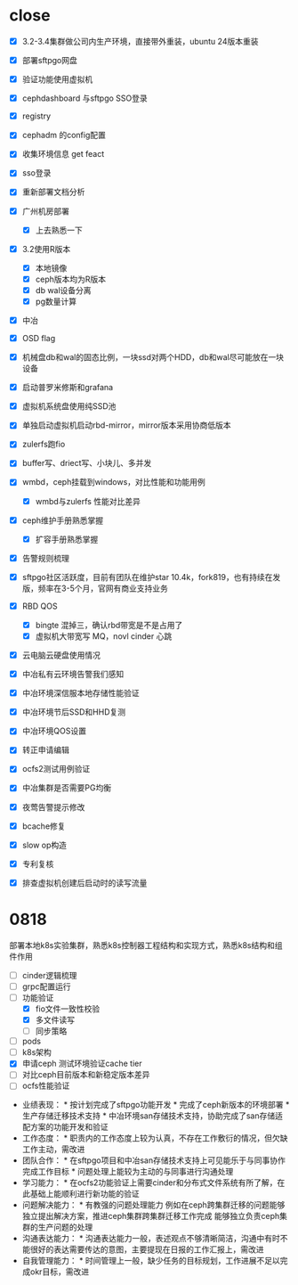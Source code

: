 # close
- [x] 3.2-3.4集群做公司内生产环境，直接带外重装，ubuntu 24版本重装  
- [x] 部署sftpgo网盘  
- [x] 验证功能使用虚拟机  
- [x] cephdashboard 与sftpgo SSO登录  
- [x] registry  
- [x] cephadm 的config配置  
- [x] 收集环境信息 get feact
- [x] sso登录
- [x] 重新部署文档分析
- [x] 广州机房部署
	- [x] 上去熟悉一下
- [x] 3.2使用R版本
	- [x] 本地镜像
	- [x] ceph版本均为R版本
	- [x] db wal设备分离
	- [x] pg数量计算
- [x] 中冶
- [x] OSD flag
- [x] 机械盘db和wal的固态比例，一块ssd对两个HDD，db和wal尽可能放在一块设备
- [x] 启动普罗米修斯和grafana
- [x] 虚拟机系统盘使用纯SSD池
- [x] 单独启动虚拟机启动rbd-mirror，mirror版本采用协商低版本
- [x] zulerfs跑fio
- [x] buffer写、driect写、小块儿、多并发
- [x] wmbd，ceph挂载到windows，对比性能和功能用例
	- [x] wmbd与zulerfs 性能对比差异
- [x] ceph维护手册熟悉掌握
	- [x] 扩容手册熟悉掌握
- [x] 告警规则梳理
- [x] sftpgo社区活跃度，目前有团队在维护star 10.4k，fork819，也有持续在发版，频率在3-5个月，官网有商业支持业务
- [x] RBD QOS 
	- [x] bingte 混掉三，确认rbd带宽是不是占用了
	- [x] 虚拟机大带宽写 MQ，novl cinder 心跳
- [x] 云电脑云硬盘使用情况
- [x] 中冶私有云环境告警我们感知
- [x] 中冶环境深信服本地存储性能验证
- [x] 中冶环境节后SSD和HHD复测
- [x] 中冶环境QOS设置
- [x] 转正申请编辑
- [x] ocfs2测试用例验证
- [x] 中冶集群是否需要PG均衡

- [x] 夜莺告警提示修改
- [x] bcache修复
- [x] slow op构造
- [x] 专利复核
- [x] 排查虚拟机创建后启动时的读写流量
# 0818
部署本地k8s实验集群，熟悉k8s控制器工程结构和实现方式，熟悉k8s结构和组件作用
- [ ] cinder逻辑梳理
- [ ] grpc配置运行
- [ ] 功能验证
	- [x] fio文件一致性校验
	- [x] 多文件读写
	- [ ] 同步策略
- [ ] pods
- [ ] k8s架构
- [x] 申请ceph 测试环境验证cache tier
- [ ] 对比ceph目前版本和新稳定版本差异
- [ ] ocfs性能验证

- 业绩表现： * 按计划完成了sftpgo功能开发 * 完成了ceph新版本的环境部署 * 生产存储迁移技术支持 * 中冶环境san存储技术支持，协助完成了san存储适配方案的功能开发和验证
- 工作态度： * 职责内的工作态度上较为认真，不存在工作敷衍的情况，但欠缺工作主动，需改进
- 团队合作： * 在sftpgo项目和中冶san存储技术支持上可见能乐于与同事协作完成工作目标 * 问题处理上能较为主动的与同事进行沟通处理
- 学习能力： * 在ocfs2功能验证上需要cinder和分布式文件系统有所了解，在此基础上能顺利进行新功能的验证
- 问题解决能力： * 有教强的问题处理能力 例如在ceph跨集群迁移的问题能够独立提出解决方案，推进ceph集群跨集群迁移工作完成 能够独立负责ceph集群的生产问题的处理
- 沟通表达能力： * 沟通表达能力一般，表述观点不够清晰简洁，沟通中有时不能很好的表达需要传达的意图，主要提现在日报的工作汇报上，需改进
- 自我管理能力： * 时间管理上一般，缺少任务的目标规划，工作进展不足以完成okr目标，需改进
